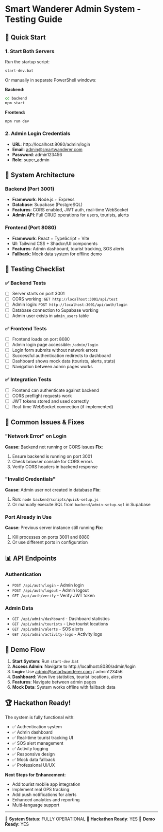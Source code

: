 # Smart Wanderer Admin System - Testing Guide

## 🚀 Quick Start

### 1. Start Both Servers
Run the startup script:
```bash
start-dev.bat
```

Or manually in separate PowerShell windows:

**Backend:**
```bash
cd backend
npm start
```

**Frontend:**
```bash
npm run dev
```

### 2. Admin Login Credentials
- **URL**: http://localhost:8080/admin/login
- **Email**: admin@smartwanderer.com
- **Password**: admin123456
- **Role**: super_admin

## 🔧 System Architecture

### Backend (Port 3001)
- **Framework**: Node.js + Express
- **Database**: Supabase (PostgreSQL)
- **Features**: CORS enabled, JWT auth, real-time WebSocket
- **Admin API**: Full CRUD operations for users, tourists, alerts

### Frontend (Port 8080)
- **Framework**: React + TypeScript + Vite
- **UI**: Tailwind CSS + Shadcn/UI components
- **Features**: Admin dashboard, tourist tracking, SOS alerts
- **Fallback**: Mock data system for offline demo

## 🧪 Testing Checklist

### ✅ Backend Tests
- [ ] Server starts on port 3001
- [ ] CORS working: `GET http://localhost:3001/api/test`
- [ ] Admin login: `POST http://localhost:3001/api/auth/login`
- [ ] Database connection to Supabase working
- [ ] Admin user exists in `admin_users` table

### ✅ Frontend Tests
- [ ] Frontend loads on port 8080
- [ ] Admin login page accessible: `/admin/login`
- [ ] Login form submits without network errors
- [ ] Successful authentication redirects to dashboard
- [ ] Dashboard shows mock data (tourists, alerts, stats)
- [ ] Navigation between admin pages works

### ✅ Integration Tests
- [ ] Frontend can authenticate against backend
- [ ] CORS preflight requests work
- [ ] JWT tokens stored and used correctly
- [ ] Real-time WebSocket connection (if implemented)

## 🐛 Common Issues & Fixes

### "Network Error" on Login
**Cause**: Backend not running or CORS issues
**Fix**: 
1. Ensure backend is running on port 3001
2. Check browser console for CORS errors
3. Verify CORS headers in backend response

### "Invalid Credentials"
**Cause**: Admin user not created in database
**Fix**: 
1. Run: `node backend/scripts/quick-setup.js`
2. Or manually execute SQL from `backend/admin-setup.sql` in Supabase

### Port Already in Use
**Cause**: Previous server instance still running
**Fix**: 
1. Kill processes on ports 3001 and 8080
2. Or use different ports in configuration

## 📊 API Endpoints

### Authentication
- `POST /api/auth/login` - Admin login
- `POST /api/auth/logout` - Admin logout
- `GET /api/auth/verify` - Verify JWT token

### Admin Data
- `GET /api/admin/dashboard` - Dashboard statistics
- `GET /api/admin/tourists` - Live tourist locations
- `GET /api/admin/alerts` - SOS alerts
- `GET /api/admin/activity-logs` - Activity logs

## 🎯 Demo Flow

1. **Start System**: Run `start-dev.bat`
2. **Access Admin**: Navigate to http://localhost:8080/admin/login
3. **Login**: Use admin@smartwanderer.com / admin123456
4. **Dashboard**: View live statistics, tourist locations, alerts
5. **Features**: Navigate between admin pages
6. **Mock Data**: System works offline with fallback data

## 🏆 Hackathon Ready!

The system is fully functional with:
- ✅ Authentication system
- ✅ Admin dashboard
- ✅ Real-time tourist tracking UI
- ✅ SOS alert management
- ✅ Activity logging
- ✅ Responsive design
- ✅ Mock data fallback
- ✅ Professional UI/UX

**Next Steps for Enhancement:**
- Add tourist mobile app integration
- Implement real GPS tracking
- Add push notifications for alerts
- Enhanced analytics and reporting
- Multi-language support

---

🎉 **System Status**: FULLY OPERATIONAL
💯 **Hackathon Ready**: YES
🚀 **Demo Ready**: YES